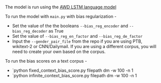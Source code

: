 The model is run using the [AWD LSTM language model](https://github.com/salesforce/awd-lstm-lm)

To run the model with `main.py` with bias regularization -  
 + Set the value of the the booleans `--bias_reg_encoder` and  `--bias_reg_decoder` as True
 + Set the value of `--bias_reg_en_factor`  and  `--bias_reg_de_factor`
 + Input the `--gender_pair_file` from the repo if you are using PTB, wikitext-2 or CNN/Dailymail. If you are using a different corpus, you will need to create your own based on the corpus.

To run the bias scores on a text corpus -
+ `python fixed_context_bias_score.py filepath dm -w 100 -n 1
+ `python infinite_context_bias_score.py filepath dm -w 100 -n 1
